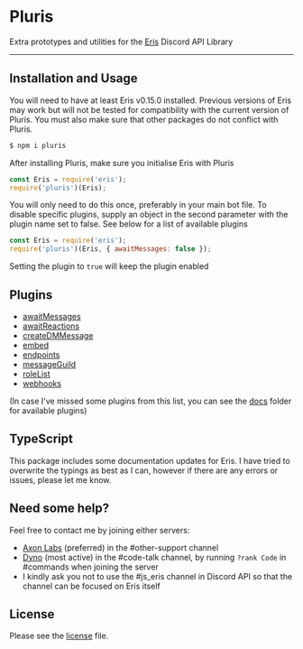 Pluris
======

Extra prototypes and utilities for the [Eris](https://npmjs.com/package/eris) Discord API Library

---
Installation and Usage
----------------------
You will need to have at least Eris v0.15.0 installed. Previous versions of Eris may work but will not be tested for compatibility with the current version of Pluris. You must also make sure that other packages do not conflict with Pluris.

```sh
$ npm i pluris
```
After installing Pluris, make sure you initialise Eris with Pluris
```js
const Eris = require('eris');
require('pluris')(Eris);
```
You will only need to do this once, preferably in your main bot file. To disable specific plugins, supply an object in the second parameter with the plugin name set to false. See below for a list of available plugins
```js
const Eris = require('eris');
require('pluris')(Eris, { awaitMessages: false });
```
Setting the plugin to `true` will keep the plugin enabled

Plugins
-------
- [awaitMessages](docs/awaitMessages.md)
- [awaitReactions](docs/awaitReactions.md)
- [createDMMessage](docs/createDMMessage.md)
- [embed](docs/embed.md)
- [endpoints](docs/endpoints.md)
- [messageGuild](docs/messageGuild.md)
- [roleList](docs/roleList.md)
- [webhooks](docs/webhooks.md)

(In case I've missed some plugins from this list, you can see the [docs](docs/) folder for available plugins)

TypeScript
----------
This package includes some documentation updates for Eris. I have tried to overwrite the typings as best as I can, however if there are any errors or issues, please let me know.

Need some help?
---------------
Feel free to contact me by joining either servers:
- [Axon Labs](https://discord.gg/QZ6B5US) (preferred) in the #other-support channel
- [Dyno](https://discord.gg/dyno) (most active) in the #code-talk channel, by running `?rank Code` in #commands when joining the server
- I kindly ask you not to use the #js_eris channel in Discord API so that the channel can be focused on Eris itself

License
-------
Please see the [license](LICENSE) file. 
